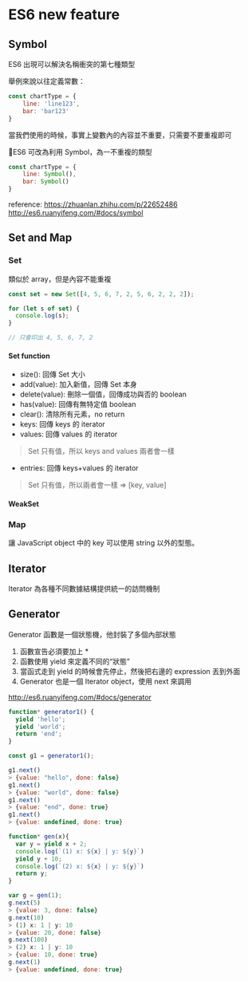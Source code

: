 # ES6 new feature

## Symbol

ES6 出現可以解決名稱衝突的第七種類型

舉例來說以往定義常數：

```js
const chartType = {
    line: 'line123',
    bar: 'bar123'
}
```

當我們使用的時候，事實上變數內的內容並不重要，只需要不要重複即可

ES6 可改為利用 Symbol，為一不重複的類型

```js
const chartType = {
    line: Symbol(),
    bar: Symbol()
}
```

reference: 
https://zhuanlan.zhihu.com/p/22652486
http://es6.ruanyifeng.com/#docs/symbol

## Set and Map

### Set

類似於 array，但是內容不能重複

```js
const set = new Set([4, 5, 6, 7, 2, 5, 6, 2, 2, 2]);

for (let s of set) {
  console.log(s);
}

// 只會印出 4, 5, 6, 7, 2
```

#### Set function

* size(): 回傳 Set 大小
* add(value): 加入新值，回傳 Set 本身
* delete(value): 刪除一個值，回傳成功與否的 boolean
* has(value): 回傳有無特定值 boolean
* clear(): 清除所有元素，no return
* keys: 回傳 keys 的 iterator 
* values: 回傳 values 的 iterator 
>  Set 只有值，所以 keys and values 兩者會一樣
* entries: 回傳 keys+values 的 iterator 
> Set 只有值，所以兩者會一樣 => [key, value] 

#### WeakSet

### Map

讓 JavaScript object 中的 key 可以使用 string 以外的型態。

## Iterator

Iterator 為各種不同數據結構提供統一的訪問機制


## Generator

Generator 函數是一個狀態機，他封裝了多個內部狀態

1. 函數宣告必須要加上 *
2. 函數使用 yield 來定義不同的“狀態”
3. 當函式走到 yield 的時候會先停止，然後把右邊的 expression 丟到外面
4. Generator 也是一個 Iterator object，使用 next 來調用

http://es6.ruanyifeng.com/#docs/generator

```js
function* generator1() {
  yield 'hello';
  yield 'world';
  return 'end';
}

const g1 = generator1();

g1.next()
> {value: "hello", done: false}
g1.next()
> {value: "world", done: false}
g1.next()
> {value: "end", done: true}
g1.next()
> {value: undefined, done: true}

```

```js
function* gen(x){
  var y = yield x + 2;
  console.log(`(1) x: ${x} | y: ${y}`)
  yield y + 10;
  console.log(`(2) x: ${x} | y: ${y}`)
  return y;
}

var g = gen(1);
g.next(5) 
> {value: 3, done: false}
g.next(10) 
> (1) x: 1 | y: 10
> {value: 20, done: false}
g.next(100) 
> (2) x: 1 | y: 10
> {value: 10, done: true}
g.next(1) 
> {value: undefined, done: true}
```

